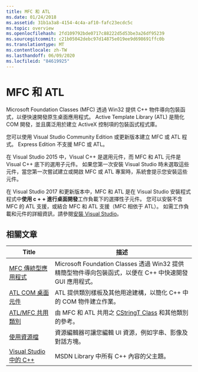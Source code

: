 ```yaml
---
title: MFC 和 ATL
ms.date: 01/24/2018
ms.assetid: 31b1a3a8-4154-4c4a-af10-fafc23ecdc5c
ms.topic: overview
ms.openlocfilehash: 2fd109792bde0717c88222d5d53be3a26df95239
ms.sourcegitcommit: c21b05042debc97d14875e019ee9d698691ffc0b
ms.translationtype: MT
ms.contentlocale: zh-TW
ms.lasthandoff: 06/09/2020
ms.locfileid: "84619925"
---
```

# <a name="mfc-and-atl"></a>MFC 和 ATL

Microsoft Foundation Classes (MFC) 透過 Win32 提供 C++ 物件導向包裝函式，以便快速開發原生桌面應用程式。 Active Template Library (ATL) 是簡化 COM 開發，並且廣泛用於建立 ActiveX 控制項的包裝函式程式庫。

您可以使用 Visual Studio Community Edition 或更新版本建立 MFC 或 ATL 程式。 Express Edition 不支援 MFC 或 ATL。

在 Visual Studio 2015 中，Visual C++ 是選用元件，而 MFC 和 ATL 元件是 Visual C++ 底下的選用子元件。 如果您第一次安裝 Visual Studio 時未選取這些元件，當您第一次嘗試建立或開啟 MFC 或 ATL 專案時，系統會提示您安裝這些元件。

在 Visual Studio 2017 和更新版本中，MFC 和 ATL 是在 Visual Studio 安裝程式程式中**使用 c + + 進行桌面開發**工作負載下的選擇性子元件。 您可以安裝不含 MFC 的 ATL 支援，或結合 MFC 和 ATL 支援（MFC 相依于 ATL）。 如需工作負載和元件的詳細資訊，請參閱[安裝 Visual Studio](/visualstudio/install/install-visual-studio)。

## <a name="related-articles"></a>相關文章

|Title|描述|
|-----------|-----------------|
|[MFC 傳統型應用程式](mfc-desktop-applications.md)|Microsoft Foundation Classes 透過 Win32 提供精簡型物件導向包裝函式，以便在 C++ 中快速開發 GUI 應用程式。|
|[ATL COM 桌面元件](../atl/atl-com-desktop-components.md)|ATL 提供類別樣板及其他用途建構，以簡化 C++ 中的 COM 物件建立作業。|
|[ATL/MFC 共用類別](../atl-mfc-shared/atl-mfc-shared-classes.md)|由 MFC 和 ATL 共用之 [CStringT Class](../atl-mfc-shared/reference/cstringt-class.md) 和其他類別的參考。|
|[使用資源檔](../windows/working-with-resource-files.md)|資源編輯器可讓您編輯 UI 資源，例如字串、影像及對話方塊。|
|[Visual Studio 中的 C++](../overview/visual-cpp-in-visual-studio.md)|MSDN Library 中所有 C++ 內容的父主題。|
